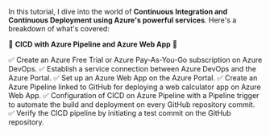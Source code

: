 In this tutorial, I dive into the world of **Continuous Integration and Continuous Deployment using Azure's powerful services**. Here's a breakdown of what's covered:

🔧 **CICD with Azure Pipeline and Azure Web App** 🔧

✅ Create an Azure Free Trial or Azure Pay-As-You-Go subscription on Azure DevOps.
✅ Establish a service connection between Azure DevOps and the Azure Portal.
✅ Set up an Azure Web App on the Azure Portal.
✅ Create an Azure Pipeline linked to GitHub for deploying a web calculator app on Azure Web App.
✅ Configuration of CICD on Azure Pipeline with a Pipeline trigger to automate the build and deployment on every GitHub repository commit.
✅ Verify the CICD pipeline by initiating a test commit on the GitHub repository.
